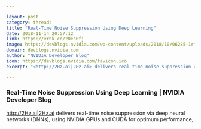```yaml
---

layout: post
category: threads
title: "Real-Time Noise Suppression Using Deep Learning"
date: 2018-11-14 20:57:12
link: https://vrhk.co/2Des0fj
image: https://devblogs.nvidia.com/wp-content/uploads/2018/10/06285-1rfsbbaluaic-sn2juoxfxg.jpeg
domain: devblogs.nvidia.com
author: "NVIDIA Developer Blog"
icon: https://devblogs.nvidia.com/favicon.ico
excerpt: "<http://2Hz.ai|2Hz.ai> delivers real-time noise suppression via deep neural networks (DNNs), using NVIDIA GPUs and CUDA for optimum performance,"

---
```


### Real-Time Noise Suppression Using Deep Learning | NVIDIA Developer Blog

<http://2Hz.ai|2Hz.ai> delivers real-time noise suppression via deep neural networks (DNNs), using NVIDIA GPUs and CUDA for optimum performance,
